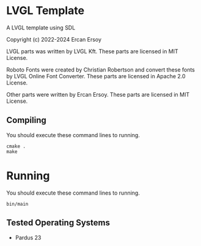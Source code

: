 # LVGL Template

A LVGL template using SDL

Copyright (c) 2022-2024 Ercan Ersoy

LVGL parts was written by LVGL Kft. These parts are licensed in MIT License.

Roboto Fonts were created by Christian Robertson and convert these fonts
by LVGL Online Font Converter. These parts are licensed in Apache 2.0
License.

Other parts were written by Ercan Ersoy. These parts are licensed in
MIT License.

## Compiling

You should execute these command lines to running.

    cmake .
    make

# Running

You should execute these command lines to running.

    bin/main

## Tested Operating Systems

* Pardus 23
